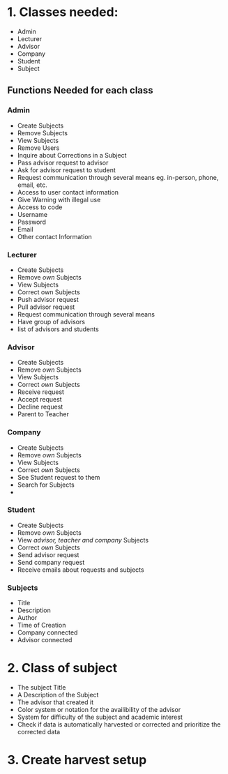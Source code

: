 # 1. Classes needed:
- Admin
- Lecturer
- Advisor
- Company
- Student
- Subject
## Functions Needed for each class
### Admin
- Create Subjects
- Remove Subjects
- View Subjects
- Remove Users
- Inquire about Corrections in a Subject
- Pass advisor request to advisor
- Ask for advisor request to student
- Request communication through several means eg. in-person, phone, email, etc.
- Access to user contact information
- Give Warning with illegal use
- Access to code
- Username
- Password
- Email
- Other contact Information

### Lecturer
- Create Subjects
- Remove *own* Subjects
- View Subjects
- Correct own Subjects
- Push advisor request
- Pull advisor request
- Request communication through several means
- Have group of advisors
- list of advisors and students

### Advisor
- Create Subjects
- Remove *own* Subjects
- View Subjects
- Correct *own* Subjects
- Receive request
- Accept request
- Decline request
- Parent to Teacher

### Company
- Create Subjects
- Remove *own* Subjects
- View Subjects
- Correct *own* Subjects
- See Student request to them
- Search for Subjects
- 
### Student
- Create Subjects
- Remove *own* Subjects
- View *advisor, teacher and company* Subjects
- Correct *own* Subjects
- Send advisor request
- Send company request
- Receive emails about requests and subjects

### Subjects
- Title
- Description
- Author
- Time of Creation
- Company connected
- Advisor connected

# 2. Class of subject
- The subject Title
- A Description of the Subject
- The advisor that created it
- Color system or notation for the availibility of the advisor
- System for difficulty of the subject and academic interest
- Check if data is automatically harvested or corrected and prioritize the corrected data

# 3. Create harvest setup

